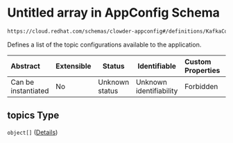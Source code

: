 # Untitled array in AppConfig Schema

```txt
https://cloud.redhat.com/schemas/clowder-appconfig#/definitions/KafkaConfig/properties/topics
```

Defines a list of the topic configurations available to the application.


| Abstract            | Extensible | Status         | Identifiable            | Custom Properties | Additional Properties | Access Restrictions | Defined In                                                          |
| :------------------ | ---------- | -------------- | ----------------------- | :---------------- | --------------------- | ------------------- | ------------------------------------------------------------------- |
| Can be instantiated | No         | Unknown status | Unknown identifiability | Forbidden         | Allowed               | none                | [schema.json\*](../../../../out/schema.json "open original schema") |

## topics Type

`object[]` ([Details](schema-definitions-topicconfig.md))
